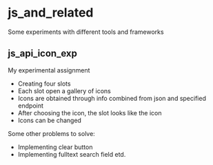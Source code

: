 # js_and_related
Some experiments with different tools and frameworks

## js_api_icon_exp
My experimental assignment <br>
* Creating four slots
* Each slot open a gallery of icons
* Icons are obtained through info combined from json and specified endpoint
* After choosing the icon, the slot looks like the icon
* Icons can be changed

Some other problems to solve:
* Implementing clear button
* Implementing fulltext search field etd.
